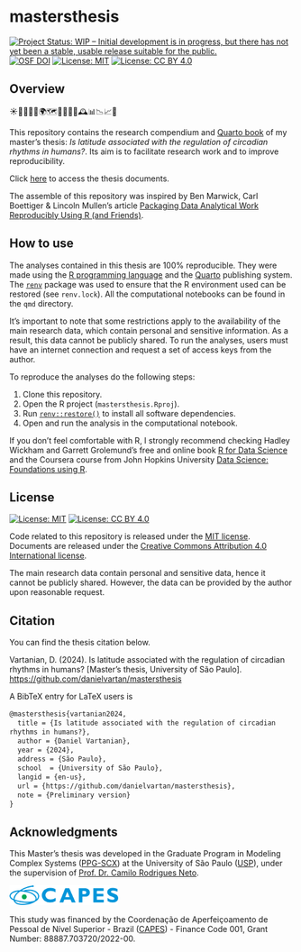# mastersthesis

<!-- badges: start -->
[![Project Status: WIP – Initial development is in progress, but there
has not yet been a stable, usable release suitable for the
public.](https://www.repostatus.org/badges/latest/wip.svg)](https://www.repostatus.org/#wip)
[![OSF
DOI](https://img.shields.io/badge/DOI-10.17605/OSF.IO/YGKTS-1284C5.svg)](https://doi.org/10.17605/OSF.IO/YGKTS)
[![License:
MIT](https://img.shields.io/badge/license-MIT-green.png)](https://choosealicense.com/licenses/mit/)
[![License: CC BY
4.0](https://img.shields.io/badge/License-CC_BY_4.0-lightgrey.svg)](https://creativecommons.org/licenses/by/4.0/)
<!-- badges: end -->

## Overview

☀🌙⏰🛌💤🌍🗺️🧭📅🧬🧠🕰️📊📉📈📝

This repository contains the research compendium and [Quarto
book](https://quarto.org/docs/books/) of my master’s thesis: *Is
latitude associated with the regulation of circadian rhythms in
humans?*. Its aim is to facilitate research work and to improve
reproducibility.

Click [here](https://danielvartan.github.io/mastersthesis/) to access
the thesis documents.

The assemble of this repository was inspired by Ben Marwick, Carl
Boettiger & Lincoln Mullen’s article [Packaging Data Analytical Work
Reproducibly Using R (and
Friends)](https://doi.org/10.1080/00031305.2017.1375986).

## How to use

The analyses contained in this thesis are 100% reproducible. They were
made using the [R programming language](https://www.r-project.org/) and
the [Quarto](https://quarto.org/) publishing system. The
[`renv`](https://rstudio.github.io/renv/) package was used to ensure
that the R environment used can be restored (see `renv.lock`). All the
computational notebooks can be found in the `qmd` directory.

It’s important to note that some restrictions apply to the availability
of the main research data, which contain personal and sensitive
information. As a result, this data cannot be publicly shared. To run
the analyses, users must have an internet connection and request a set
of access keys from the author.

To reproduce the analyses do the following steps:

1.  Clone this repository.
2.  Open the R project (`mastersthesis.Rproj`).
3.  Run
    [`renv::restore()`](https://rstudio.github.io/renv//reference/restore.html)
    to install all software dependencies.
4.  Open and run the analysis in the computational notebook.

If you don’t feel comfortable with R, I strongly recommend checking
Hadley Wickham and Garrett Grolemund’s free and online book [R for Data
Science](https://r4ds.had.co.nz/) and the Coursera course from John
Hopkins University [Data Science: Foundations using
R](https://www.coursera.org/specializations/data-science-foundations-r).

## License

[![License:
MIT](https://img.shields.io/badge/license-MIT-green.png)](https://opensource.org/license/mit/)
[![License: CC BY
4.0](https://img.shields.io/badge/License-CC_BY_4.0-lightgrey.svg)](https://creativecommons.org/licenses/by/4.0/)

Code related to this repository is released under the [MIT
license](https://opensource.org/license/mit/). Documents are released
under the [Creative Commons Attribution 4.0 International
license](https://creativecommons.org/licenses/by/4.0/).

The main research data contain personal and sensitive data, hence it
cannot be publicly shared. However, the data can be provided by the
author upon reasonable request.

## Citation

You can find the thesis citation below.

Vartanian, D. (2024). Is latitude associated with the regulation of
circadian rhythms in humans? \[Master’s thesis, University of São
Paulo\]. https://github.com/danielvartan/mastersthesis

A BibTeX entry for LaTeX users is

    @mastersthesis{vartanian2024,
      title = {Is latitude associated with the regulation of circadian rhythms in humans?},
      author = {Daniel Vartanian},
      year = {2024},
      address = {São Paulo},
      school  = {University of São Paulo},
      langid = {en-us},
      url = {https://github.com/danielvartan/mastersthesis},
      note = {Preliminary version}
    }

## Acknowledgments

This Master’s thesis was developed in the Graduate Program in Modeling
Complex Systems ([PPG-SCX](https://sites.usp.br/scx/en/apresentacao/))
at the University of São Paulo ([USP](https://www5.usp.br/)), under the
supervision of [Prof. Dr. Camilo Rodrigues
Neto](https://orcid.org/0000-0001-6783-6695).

<a href="https://www.gov.br/capes/"><img src= "images/capes_logo_horizontal_rgb.png" height="35"/></a>

This study was financed by the Coordenação de Aperfeiçoamento de Pessoal
de Nível Superior - Brazil ([CAPES](https://www.gov.br/capes/)) -
Finance Code 001, Grant Number: 88887.703720/2022-00.
